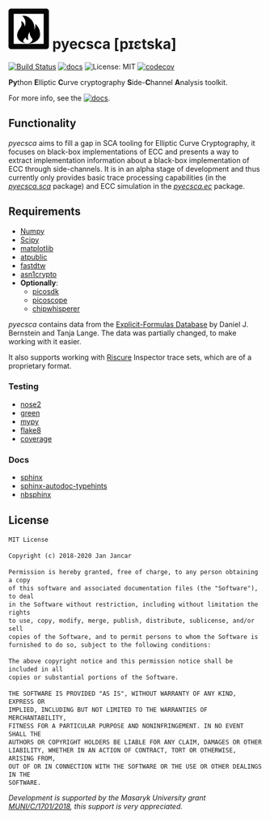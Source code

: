 # ![](docs/_static/logo_black_small.png) pyecsca [pɪɛtska]

[![Build Status](https://travis-ci.com/J08nY/pyecsca.svg?branch=master)](https://travis-ci.com/J08nY/pyecsca) [![docs](https://img.shields.io/badge/docs-neuromancer.sk-brightgreen.svg)](https://neuromancer.sk/pyecsca/)  ![License: MIT](https://img.shields.io/github/license/J08nY/pyecsca.svg) [![codecov](https://codecov.io/gh/J08nY/pyecsca/branch/master/graph/badge.svg)](https://codecov.io/gh/J08nY/pyecsca)

**Py**thon **E**lliptic **C**urve cryptography **S**ide-**C**hannel **A**nalysis toolkit.

For more info, see the [![docs](https://img.shields.io/badge/docs-neuromancer.sk-brightgreen.svg)](https://neuromancer.sk/pyecsca/).

## Functionality

*pyecsca* aims to fill a gap in SCA tooling for Elliptic Curve Cryptography, it focuses on
black-box implementations of ECC and presents a way to extract implementation information
about a black-box implementation of ECC through side-channels. It is in an alpha stage of development
and thus currently only provides basic trace processing capabilities (in the [*pyecsca.sca*](pyecsca/sca) package)
and ECC simulation in the [*pyecsca.ec*](pyecsca/ec) package.

## Requirements

 - [Numpy](https://www.numpy.org/)
 - [Scipy](https://www.scipy.org/)
 - [matplotlib](https://matplotlib.org/)
 - [atpublic](https://public.readthedocs.io/)
 - [fastdtw](https://github.com/slaypni/fastdtw)
 - [asn1crypto](https://github.com/wbond/asn1crypto)
 - **Optionally**:
   - [picosdk](https://github.com/picotech/picosdk-python-wrappers/)
   - [picoscope](https://github.com/colinoflynn/pico-python)
   - [chipwhisperer](https://github.com/newaetech/chipwhisperer)

*pyecsca* contains data from the [Explicit-Formulas Database](https://www.hyperelliptic.org/EFD/index.html) by Daniel J. Bernstein and Tanja Lange.
The data was partially changed, to make working with it easier.

It also supports working with [Riscure](https://www.riscure.com) Inspector trace sets, which are of a proprietary format.

### Testing

 - [nose2](https://nose2.readthedocs.io)
 - [green](https://github.com/CleanCut/green)
 - [mypy](http://mypy-lang.org/)
 - [flake8](https://flake8.pycqa.org/)
 - [coverage](https://coverage.readthedocs.io/)

### Docs

 - [sphinx](https://www.sphinx-doc.org/)
 - [sphinx-autodoc-typehints](https://pypi.org/project/sphinx-autodoc-typehints/)
 - [nbsphinx](https://nbsphinx.readthedocs.io/)


## License

    MIT License

    Copyright (c) 2018-2020 Jan Jancar
    
    Permission is hereby granted, free of charge, to any person obtaining a copy
    of this software and associated documentation files (the "Software"), to deal
    in the Software without restriction, including without limitation the rights
    to use, copy, modify, merge, publish, distribute, sublicense, and/or sell
    copies of the Software, and to permit persons to whom the Software is
    furnished to do so, subject to the following conditions:
    
    The above copyright notice and this permission notice shall be included in all
    copies or substantial portions of the Software.
    
    THE SOFTWARE IS PROVIDED "AS IS", WITHOUT WARRANTY OF ANY KIND, EXPRESS OR
    IMPLIED, INCLUDING BUT NOT LIMITED TO THE WARRANTIES OF MERCHANTABILITY,
    FITNESS FOR A PARTICULAR PURPOSE AND NONINFRINGEMENT. IN NO EVENT SHALL THE
    AUTHORS OR COPYRIGHT HOLDERS BE LIABLE FOR ANY CLAIM, DAMAGES OR OTHER
    LIABILITY, WHETHER IN AN ACTION OF CONTRACT, TORT OR OTHERWISE, ARISING FROM,
    OUT OF OR IN CONNECTION WITH THE SOFTWARE OR THE USE OR OTHER DEALINGS IN THE
    SOFTWARE.
    

*Development is supported by the Masaryk University grant [MUNI/C/1701/2018](https://www.muni.cz/en/research/projects/46834),
this support is very appreciated.*